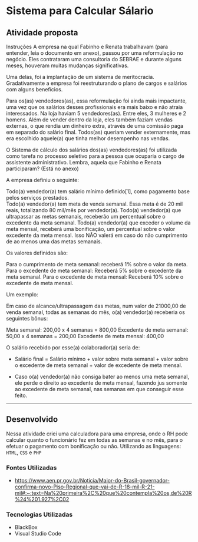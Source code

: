 # Sistema para Calcular Sálario

## Atividade proposta
Instruções
A empresa na qual Fabinho e Renata trabalhavam (para entender, leia o documento em anexo), passou por uma reformulação no negócio. Eles contrataram uma consultoria do SEBRAE e durante alguns meses, houveram muitas mudanças significativas.  

Uma delas, foi a implantação de um sistema de meritocracia. Gradativamente a empresa foi reestruturando o plano de cargos e salários com alguns benefícios.  

Para os(as) vendedores(as), essa reformulação foi ainda mais impactante, uma vez que os salários desses profissionais era mais baixo e não atraia interessados. Na loja haviam 5 vendedores(as). Entre eles, 3 mulheres e 2 homens. Além de vender dentro da loja, eles também faziam vendas externas, o que rendia um dinheiro extra, através de uma comissão paga em separado do salário final. Todos(as) queriam vender externamente, mas era escolhido aquele(a) que tinha melhor desempenho nas vendas.  

O Sistema de cálculo dos salários dos(as) vendedores(as) foi utilizada como tarefa no processo seletivo para a pessoa que ocuparia o cargo de assistente administrativo. Lembra, aquela que Fabinho e Renata participaram? (Está no anexo)  

A empresa definiu o seguinte:

Todo(a) vendedor(a) tem salário mínimo definido[1], como pagamento base pelos serviços prestados.  
Todo(a) vendedor(a) tem meta de venda semanal. Essa meta é de 20 mil reais, totalizando 80 mil/mês por vendedor(a).
Todo(a) vendedor(a) que ultrapassar as metas semanais, receberão um percentual sobre o excedente da meta semanal.
Todo(a) vendedor(a) que exceder o volume da meta mensal, receberá uma bonificação, um percentual sobre o valor excedente da meta mensal. Isso NÃO valerá em caso do não cumprimento de ao menos uma das metas semanais.
 

Os valores definidos são:

Para o cumprimento de meta semanal: receberá  1% sobre o valor da meta.
Para o excedente de meta semanal: Receberá 5% sobre o excedente da meta semanal.
Para o excedente de meta mensal: Receberá 10% sobre o excedente de meta mensal.

Um exemplo:

Em caso de alcance/ultrapassagem das metas, num valor de 21000,00 de venda semanal, todas as semanas do mês, o(a) vendedor(a) receberia os seguintes bônus:


Meta semanal:                         200,00 x 4 semanas = 800,00
Excedente de meta semanal:            50,00 x 4 semanas = 200,00
Excedente de meta mensal:             400,00

 

O salário recebido por esse(a) colaborador(a) seria de:

- Salário final = Salário mínimo + valor sobre meta semanal + valor sobre o excedente de meta semanal + valor de excedente de meta mensal.

- Caso o(a) vendedor(a) não consiga bater ao menos uma meta semanal, ele perde o direito ao excedente de meta mensal, fazendo jus somente ao excedente de meta semanal, nas semanas em que conseguir esse feito.
-----

## Desenvolvido
 Nessa atividade criei uma calculadora para uma empresa, onde o RH pode calcular quanto o funcionário fez em todas as semanas e no mês, para o efetuar o pagamento com bonificação ou não.
Utilizando as linguagens: `HTML`, `CSS` e `PHP`

 ### Fontes Utilizadas
 *  https://www.aen.pr.gov.br/Noticia/Maior-do-Brasil-governador-confirma-novo-Piso-Regional-que-vai-de-R-18-mil-R-21-mil#:~:text=Na%20primeira%2C%20que%20contempla%20os,de%20R%24%201.927%2C02

### Tecnologias Utilizadas
* BlackBox
* Visual Studio Code
